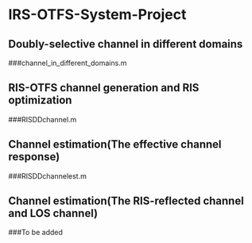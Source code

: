 # IRS-OTFS-System-Project
## Doubly-selective channel in different domains
###channel_in_different_domains.m
## RIS-OTFS channel generation and RIS optimization
###RISDDchannel.m
## Channel estimation(The effective channel response)
###RISDDchannelest.m
## Channel estimation(The RIS-reflected channel and LOS channel)
###To be added
